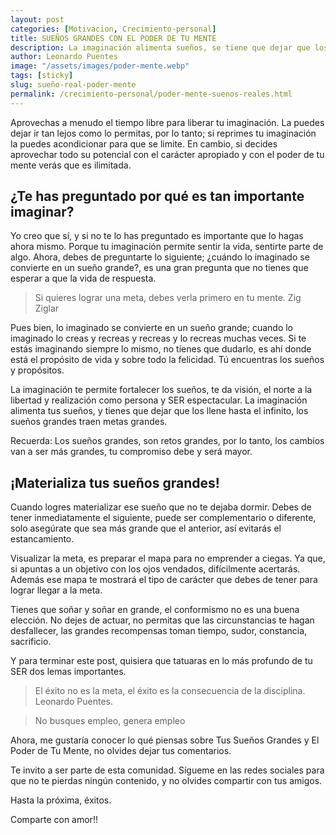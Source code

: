 ```yaml
---
layout: post
categories: [Motivacion, Crecimiento-personal]
title: SUEÑOS GRANDES CON EL PODER DE TU MENTE
description: La imaginación alimenta sueños, se tiene que dejar que los llene hasta el infinito. Los sueños grandes traen recompensas grandes e implican retos mayores
author: Leonardo Puentes
image: "/assets/images/poder-mente.webp"
tags: [sticky]
slug: sueño-real-poder-mente
permalink: /crecimiento-personal/poder-mente-suenos-reales.html
---
```

Aprovechas a menudo el tiempo libre para liberar tu imaginación. La puedes dejar ir tan lejos como lo permitas, por lo tanto; si reprimes tu imaginación la puedes acondicionar para que se limite. En cambio, si decides aprovechar todo su potencial con el carácter apropiado y con el poder de tu mente verás que es ilimitada.

## ¿Te has preguntado por qué es tan importante imaginar?

Yo creo que sí, y si no te lo has preguntado es importante que lo hagas ahora mismo. Porque tu imaginación permite sentir la vida, sentirte parte de algo. Ahora, debes de preguntarte lo siguiente; ¿cuándo lo imaginado se convierte en un sueño grande?, es una gran pregunta que no tienes que esperar a que la vida de respuesta.

> Si quieres lograr una meta, debes verla primero en tu mente. Zig Ziglar

Pues bien, lo imaginado se convierte en un sueño grande; cuando lo imaginado lo creas y recreas y recreas y lo recreas muchas veces. Si te estás imaginando siempre lo mismo, no tienes que dudarlo, es ahí donde está el propósito de vida y sobre todo la felicidad. Tú encuentras los sueños y propósitos.

La imaginación te permite fortalecer los sueños, te da visión, el norte a la libertad y realización como persona y SER espectacular. La imaginación alimenta tus sueños, y tienes que dejar que los llene hasta el infinito, los sueños grandes traen metas grandes.

Recuerda: Los sueños grandes, son retos grandes, por lo tanto, los cambios van a ser más grandes, tu compromiso debe y será mayor.

## ¡Materializa tus sueños grandes!

Cuando logres materializar ese sueño que no te dejaba dormir. Debes de tener inmediatamente el siguiente, puede ser complementario o diferente, solo asegúrate que sea más grande que el anterior, así evitarás el estancamiento.

Visualizar la meta, es preparar el mapa para no emprender a ciegas. Ya que, si apuntas a un objetivo con los ojos vendados, difícilmente acertarás. Además ese mapa te mostrará el tipo de carácter que debes de tener para lograr llegar a la meta.

Tienes que soñar y soñar en grande, el conformismo no es una buena elección. No dejes de actuar, no permitas que las circunstancias te hagan desfallecer, las grandes recompensas toman tiempo, sudor, constancia, sacrificio.

Y para terminar este post, quisiera que tatuaras en lo más profundo de tu SER dos lemas importantes. 

> El éxito no es la meta, el éxito es la consecuencia de la disciplina. Leonardo Puentes.

> No busques empleo, genera empleo

Ahora, me gustaría conocer lo qué piensas sobre Tus Sueños Grandes y El Poder de Tu Mente, no olvides dejar tus comentarios.

Te invito a ser parte de esta comunidad. Sígueme en las redes sociales para que no te pierdas ningún contenido, y no olvides compartir con tus amigos.

Hasta la próxima, éxitos.

Comparte con amor!!
